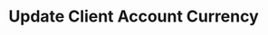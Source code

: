 # Update Client Account Currency

<api-endpoint openapi-path="../../OpenApi/user.openapi.yaml" method="PUT" endpoint="/api/v1/accounts/currencies/{id}/client"/>